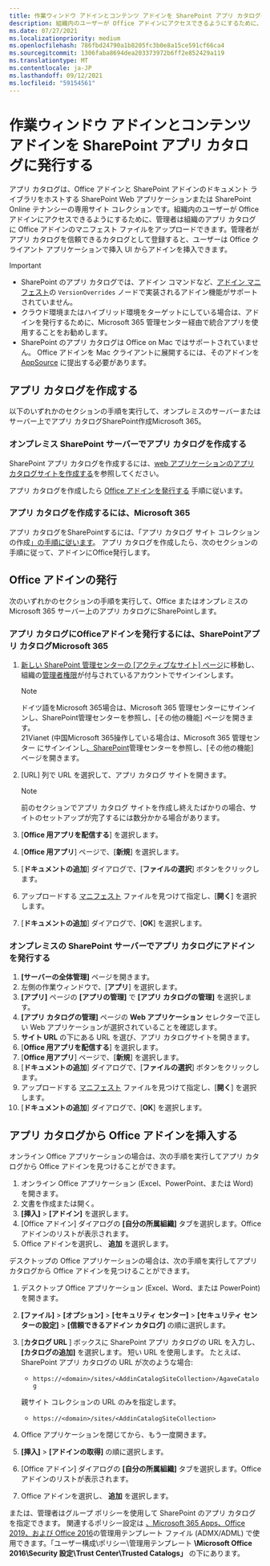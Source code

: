 ```yaml
---
title: 作業ウィンドウ アドインとコンテンツ アドインを SharePoint アプリ カタログに発行する
description: 組織内のユーザーが Office アドインにアクセスできるようにするために、管理者は組織のアプリ カタログに Office アドインのマニフェスト ファイルをアップロードできます。
ms.date: 07/27/2021
ms.localizationpriority: medium
ms.openlocfilehash: 786fbd24790a1b8205fc3b0e8a15ce591cf66ca4
ms.sourcegitcommit: 1306faba8694dea203373972b6ff2e852429a119
ms.translationtype: MT
ms.contentlocale: ja-JP
ms.lasthandoff: 09/12/2021
ms.locfileid: "59154561"
---
```

# <a name="publish-task-pane-and-content-add-ins-to-a-sharepoint-app-catalog"></a>作業ウィンドウ アドインとコンテンツ アドインを SharePoint アプリ カタログに発行する

アプリ カタログは、Office アドインと SharePoint アドインのドキュメント ライブラリをホストする SharePoint Web アプリケーションまたは SharePoint Online テナンシーの専用サイト コレクションです。組織内のユーザーが Office アドインにアクセスできるようにするために、管理者は組織のアプリ カタログに Office アドインのマニフェスト ファイルをアップロードできます。管理者がアプリ カタログを信頼できるカタログとして登録すると、ユーザーは Office クライアント アプリケーションで挿入 UI からアドインを挿入できます。

> [!IMPORTANT]
>
> - SharePoint のアプリ カタログでは、アドイン コマンドなど、[アドイン マニフェスト](../develop/add-in-manifests.md)の `VersionOverrides` ノードで実装されるアドイン機能がサポートされていません。
> - クラウド環境またはハイブリッド環境をターゲットにしている場合は、アドインを発行[](/microsoft-365/admin/manage/test-and-deploy-microsoft-365-apps)するために、Microsoft 365 管理センター経由で統合アプリを使用することをお勧めします。
> - SharePoint のアプリ カタログは Office on Mac ではサポートされていません。 Office アドインを Mac クライアントに展開するには、そのアドインを [AppSource](/office/dev/store/submit-to-the-office-store) に提出する必要があります。

## <a name="create-an-app-catalog"></a>アプリ カタログを作成する

以下のいずれかのセクションの手順を実行して、オンプレミスのサーバーまたはサーバー上でアプリ カタログSharePoint作成Microsoft 365。

### <a name="to-create-an-app-catalog-for-on-premises-sharepoint-server"></a>オンプレミス SharePoint サーバーでアプリ カタログを作成する

SharePoint アプリ カタログを作成するには、[web アプリケーションのアプリ カタログサイトを作成する](/sharepoint/administration/manage-the-app-catalog)を参照してください。

アプリ カタログを作成したら [Office アドインを発行する](#publish-an-office-add-in) 手順に従います。

### <a name="to-create-an-app-catalog-on-microsoft-365"></a>アプリ カタログを作成するには、Microsoft 365

アプリ カタログをSharePointするには、「アプリ カタログ サイト コレクションの作成[」の手順に従います](/sharepoint/use-app-catalog#step-1-create-the-app-catalog-site-collection)。 アプリ カタログを作成したら、次のセクションの手順に従って、アドインにOffice発行します。

## <a name="publish-an-office-add-in"></a>Office アドインの発行

次のいずれかのセクションの手順を実行して、Office またはオンプレミスの Microsoft 365 サーバー上のアプリ カタログにSharePointします。

### <a name="to-publish-an-office-add-in-to-a-sharepoint-app-catalog-on-microsoft-365"></a>アプリ カタログにOfficeアドインを発行するには、SharePointアプリ カタログMicrosoft 365

1. [新しい SharePoint 管理センターの [アクティブなサイト] ページ](https://admin.microsoft.com/sharepoint?page=siteManagement&modern=true)に移動し、組織の[管理者権限](/sharepoint/sharepoint-admin-role)が付与されているアカウントでサインインします。

    > [!NOTE]
    > ドイツ語をMicrosoft 365場合は、Microsoft 365 管理センター[](https://go.microsoft.com/fwlink/p/?linkid=848041)にサインインし、SharePoint管理センターを参照し、[その他の機能] ページを開きます。 <br>21Vianet (中国Microsoft 365操作している場合は、Microsoft 365 管理センター にサインインし[、SharePoint](https://go.microsoft.com/fwlink/p/?linkid=850627)管理センターを参照し、[その他の機能] ページを開きます。

1. [URL] 列で URL を選択して、アプリ カタログ サイトを開きます。

    > [!NOTE]
    > 前のセクションでアプリ カタログ サイトを作成し終えたばかりの場合、サイトのセットアップが完了するには数分かかる場合があります。

1. [**Office 用アプリを配信する**] を選択します。
1. [**Office 用アプリ**] ページで、[**新規**] を選択します。
1. [**ドキュメントの追加**] ダイアログで、[**ファイルの選択**] ボタンをクリックします。
1. アップロードする [マニフェスト](../develop/add-in-manifests.md) ファイルを見つけて指定し、[**開く**] を選択します。
1. [**ドキュメントの追加**] ダイアログで、[**OK**] を選択します。

### <a name="to-publish-an-add-in-to-an-app-catalog-with-on-premises-sharepoint-server"></a>オンプレミスの SharePoint サーバーでアプリ カタログにアドインを発行する

1. **[サーバーの全体管理]** ページを開きます。
1. 左側の作業ウィンドウで、[**アプリ**] を選択します。
1. **[アプリ]** ページの **[アプリの管理]** で **[アプリ カタログの管理]** を選択します。
1. **[アプリ カタログの管理]** ページの **Web アプリケーション** セレクターで正しい Web アプリケーションが選択されていることを確認します。
1. **サイト URL** の下にある URL を選び、アプリ カタログサイトを開きます。
1. [**Office 用アプリを配信する**] を選択します。
1. [**Office 用アプリ**] ページで、[**新規**] を選択します。
1. [**ドキュメントの追加**] ダイアログで、[**ファイルの選択**] ボタンをクリックします。
1. アップロードする [マニフェスト](../develop/add-in-manifests.md) ファイルを見つけて指定し、[**開く**] を選択します。
1. [**ドキュメントの追加**] ダイアログで、[**OK**] を選択します。

## <a name="insert-office-add-ins-from-the-app-catalog"></a>アプリ カタログから Office アドインを挿入する

オンライン Office アプリケーションの場合は、次の手順を実行してアプリ カタログから Office アドインを見つけることができます。

1. オンライン Office アプリケーション (Excel、PowerPoint、または Word) を開きます。
1. 文書を作成または開く。
1. **[挿入]** > **[アドイン]** を選択します。
1. [Office アドイン] ダイアログの **[自分の所属組織]** タブを選択します。Office アドインのリストが表示されます。
1. Office アドインを選択し、 **追加** を選択します。

デスクトップの Office アプリケーションの場合は、次の手順を実行してアプリ カタログから Office アドインを見つけることができます。

1. デスクトップ Office アプリケーション (Excel、Word、または PowerPoint) を開きます。
1. **[ファイル]**  >  **[オプション]**  >  **[セキュリティ センター]**  >  **[セキュリティ センターの設定]**  >  **[信頼できるアドイン カタログ]** の順に選択します。
1. [**カタログ URL** ] ボックスに SharePoint アプリ カタログの URL を入力し、**[カタログの追加]** を選択します。
    短い URL を使用します。 たとえば、SharePoint アプリ カタログの URL が次のような場合:
    - `https://<domain>/sites/<AddinCatalogSiteCollection>/AgaveCatalog`

    親サイト コレクションの URL のみを指定します。
    - `https://<domain>/sites/<AddinCatalogSiteCollection>`
1. Office アプリケーションを閉じてから、もう一度開きます。
1. **[挿入]** > **[アドインの取得]** の順に選択します。
1. [Office アドイン] ダイアログの **[自分の所属組織]** タブを選択します。Office アドインのリストが表示されます。
1. Office アドインを選択し、 **追加** を選択します。

または、管理者はグループ ポリシーを使用して SharePoint のアプリ カタログを指定できます。 関連するポリシー設定は [、Microsoft 365 Apps、Office 2019、および Office 2016](https://www.microsoft.com/download/details.aspx?id=49030)の管理用テンプレート ファイル (ADMX/ADML) で使用できます。「ユーザー構成\ポリシー\管理用テンプレート **\Microsoft Office 2016\Security 設定\Trust Center\Trusted Catalogs」** の下にあります。
